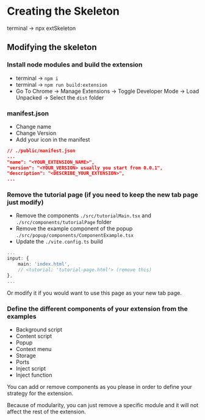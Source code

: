 # Creating the Skeleton

terminal -> npx extSkeleton

## Modifying the skeleton

### Install node modules and build the extension

- terminal ->  `npm i`
- terminal ->  `npm run build:extension`
- Go To Chrome -> Manage Extensions -> Toggle Developer Mode -> Load Unpacked -> Select the `dist` folder

### manifest.json

- Change name
- Change Version
- Add your icon in the manifest

```json
// ./public/manifest.json
...
"name": "<YOUR_EXTENSION_NAME>",
"version": "<YOUR_VERSION> usually you start from 0.0.1",
"description": "<DESCRIBE_YOUR_EXTENSION>",
...
```

### Remove the tutorial page (if you need to keep the new tab page just modify)

- Remove the components `./src/tutorialMain.tsx` and `./src/components/tutorialPage` folder
- Remove the example component of the popup `./src/popup/components/ComponentExample.tsx`
- Update the `./vite.config.ts` build

```typescript
...
input: {
    main: 'index.html',
    // <tutorial: 'tutorial-page.html'> (remove this)
},
...
```

Or modify it if you would want to use this page as your new tab page.

### Define the different components of your extension from the examples

- Background script
- Content script
- Popup
- Context menu
- Storage
- Ports
- Inject script
- Inject function

You can add or remove components as you please in order to define your strategy for the extension.

Because of modularity, you can just remove a specific module and it will not affect the rest of the extension.
